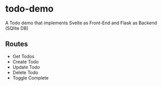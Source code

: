# todo-demo

A Todo demo that implements Svelte as Front-End and Flask as Backend (SQlite DB)

## Routes

- Get Todos
- Create Todo
- Update Todo
- Delete Todo
- Toggle Complete

